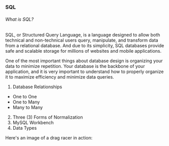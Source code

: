 ### SQL

###### What is SQL?

SQL, or Structured Query Language, is a language designed to allow both technical and non-technical users query, manipulate, and transform data from a relational database. And due to its simplicity, SQL databases provide safe and scalable storage for millions of websites and mobile applications.

One of the most important things about database design is organizing your data to minimize repetition. Your database is the backbone of your application, and it is very important to understand how to properly organize it to maximize efficiency and minimize data queries.

1. Database Relationships
  * One to One
  * One to Many
  * Many to Many
2. Three (3) Forms of Normalization
3. MySQL Workbench
4. Data Types

Here's an image of a drag racer in action:

